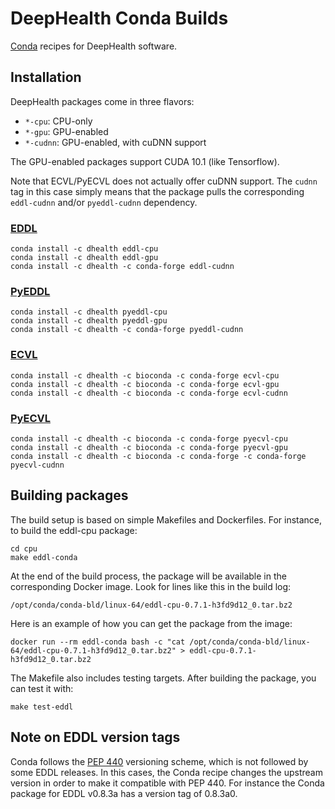 # DeepHealth Conda Builds

[Conda](https://docs.conda.io/en/latest/) recipes for DeepHealth software.

## Installation

DeepHealth packages come in three flavors:

* `*-cpu`: CPU-only
* `*-gpu`: GPU-enabled
* `*-cudnn`: GPU-enabled, with cuDNN support

The GPU-enabled packages support CUDA 10.1 (like Tensorflow).

Note that ECVL/PyECVL does not actually offer cuDNN support. The `cudnn` tag
in this case simply means that the package pulls the corresponding
`eddl-cudnn` and/or `pyeddl-cudnn` dependency.

### [EDDL](https://github.com/deephealthproject/eddl)

```
conda install -c dhealth eddl-cpu
conda install -c dhealth eddl-gpu
conda install -c dhealth -c conda-forge eddl-cudnn
```

### [PyEDDL](https://github.com/deephealthproject/pyeddl)

```
conda install -c dhealth pyeddl-cpu
conda install -c dhealth pyeddl-gpu
conda install -c dhealth -c conda-forge pyeddl-cudnn
```

### [ECVL](https://github.com/deephealthproject/ecvl)

```
conda install -c dhealth -c bioconda -c conda-forge ecvl-cpu
conda install -c dhealth -c bioconda -c conda-forge ecvl-gpu
conda install -c dhealth -c bioconda -c conda-forge ecvl-cudnn
```

### [PyECVL](https://github.com/deephealthproject/pyecvl)

```
conda install -c dhealth -c bioconda -c conda-forge pyecvl-cpu
conda install -c dhealth -c bioconda -c conda-forge pyecvl-gpu
conda install -c dhealth -c bioconda -c conda-forge -c conda-forge pyecvl-cudnn
```


## Building packages

The build setup is based on simple Makefiles and Dockerfiles. For instance, to build the eddl-cpu package:

```
cd cpu
make eddl-conda
```

At the end of the build process, the package will be available in the corresponding Docker image. Look for lines like this in the build log:

```
/opt/conda/conda-bld/linux-64/eddl-cpu-0.7.1-h3fd9d12_0.tar.bz2
```

Here is an example of how you can get the package from the image:

```
docker run --rm eddl-conda bash -c "cat /opt/conda/conda-bld/linux-64/eddl-cpu-0.7.1-h3fd9d12_0.tar.bz2" > eddl-cpu-0.7.1-h3fd9d12_0.tar.bz2
```

The Makefile also includes testing targets. After building the package, you can test it with:

```
make test-eddl
```


## Note on EDDL version tags

Conda follows the [PEP 440](https://www.python.org/dev/peps/pep-0440/)
versioning scheme, which is not followed by some EDDL releases. In this cases,
the Conda recipe changes the upstream version in order to make it compatible
with PEP 440. For instance the Conda package for EDDL v0.8.3a has a version
tag of 0.8.3a0.
